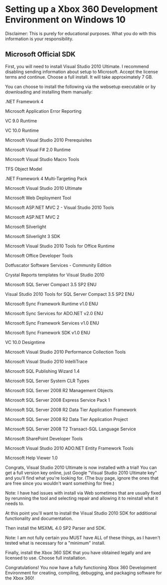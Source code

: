 # Setting up a Xbox 360 Development Environment on Windows 10

Disclaimer: This is purely for educational purposes. What you do with this information is your responsibility.

## Microsoft Official SDK

First, you will need to install Visual Studio 2010 Ultimate. I recommend  disabling sending information about setup to Microsoft. Accept the  license terms and continue. Choose a full install. It will take  approximately 7 GB.

You can choose to install the following via the websetup executable or by downloading and installing them manually:

.NET Framework 4

Microsoft Application Error Reporting

VC 9.0 Runtime

VC 10.0 Runtime

Microsoft Visual Studio 2010 Prerequisites

Microsoft Visual F# 2.0 Runtime

Microsoft Visual Studio Macro Tools

TFS Object Model

.NET Framework 4 Multi-Targeting Pack

Microsoft Visual Studio 2010 Ultimate

Microsoft Web Deployment Tool

Microsoft ASP.NET MVC 2 - Visual Studio 2010 Tools

Microsoft ASP.NET MVC 2

Microsoft Silverlight

Microsoft Silverlight 3 SDK

Microsoft Visual Studio 2010 Tools for Office Runtime

Microsoft Office Developer Tools

Dotfuscator Software Services - Community Edition

Crystal Reports templates for Visual Studio 2010

Microsoft SQL Server Compact 3.5 SP2 ENU

Visual Studio 2010 Tools for SQL Server Compact 3.5 SP2 ENU

Microsoft Sync Framework Runtime v1.0 ENU

Microsoft Sync Services for ADO.NET v2.0 ENU

Microsoft Sync Framework Services v1.0 ENU

Microsoft Sync Framework SDK v1.0 ENU

VC 10.0 Designtime

Microsoft Visual Studio 2010 Performance Collection Tools

Microsoft Visual Studio 2010 IntelliTrace

Microsoft SQL Publishing Wizard 1.4

Microsoft SQL Server System CLR Types

Microsoft SQL Server 2008 R2 Management Objects

Microsoft SQL Server 2008 Express Service Pack 1

Microsoft SQL Server 2008 R2 Data Tier Application Framework

Microsoft SQL Server 2008 R2 Data Tier Application Project

Microsoft SQL Server 2008 T2 Transact-SQL Language Service

Microsoft SharePoint Developer Tools

Microsoft Visual Studio 2010 ADO.NET Entity Framework Tools

Microsoft Help Viewer 1.0

Congrats, Visual Studio 2010 Ultimate is now installed with a trial! You can get a full version key online, just Google "Visual Studio 2010 Ultimate key"  and you'll find what you're looking for. (The buy page, ignore the ones  that are free since you wouldn't want something for free.)

Note: I have had issues with install via Web sometimes that are usually fixed by rerunning the tool and selecting repair and allowing it to reinstall what it needs to.

At this point you'll want to install the Visual Studio 2010 SDK for additional functionality and documentation.

Then install the MSXML 4.0 SP2 Parser and SDK.

Note: I am not fully certain you MUST have ALL of these things, as I haven't tested what is necessary for a "minimum" install.

Finally, install the Xbox 360 SDK that you have obtained legally and are licensed to use. Choose full installation.

Congratulations! You now have a fully functioning Xbox 360 Development Environment for  creating, compiling, debugging, and packaging software for the Xbox 360!